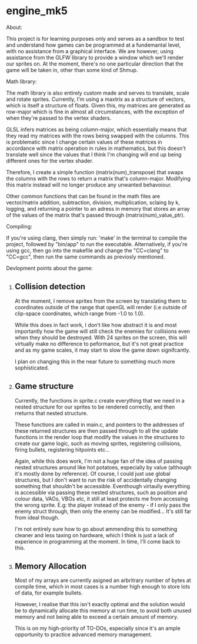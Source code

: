 # engine_mk5

About:

This project is for learning purposes only and serves as a sandbox to test and understand how games can be programmed at a fundemantal level, with no assistance from a graphical interface.
We are however, using assistance from the GLFW library to provide a window which we'll render our sprites on.
At the moment, there's no one particular direction that the game will be taken in, other than some kind of Shmup.

Math library:

The math library is also entirely custom made and serves to translate, scale and rotate sprites. Currently, I'm using a maxtrix as a structure of vectors, which is itself a structure of floats. 
Given this, my matrices are generated as row-major which is fine in almost all circumstances, with the exception of when they're passed to the vertex shaders. 

GLSL infers matrices as being column-major, which essentially means that they read my matrices
with the rows being swapped with the columns. This is problematic since I change certain values of these matrices in accordance with matrix operation in rules in mathematics, but this doesn't translate well since the values that I think I'm changing will end up being different ones for the vertex shader. 

Therefore, I create a simple function (matrix(num)_transpose) that swaps the columns with the rows 
to return a matrix that's column-major. Modifying this matrix instead will no longer produce any 
unwanted behavoiour. 

Other common functions that can be found in the math files are vector/matrix addition, subtraction, division, multiplication, sclaing by k, logging, and returning a pointer to an adress in memory that stores an array of the values of the matrix that's passed through (matrix(num)_value_ptr).  

Compiling:

If you're using clang, then simply run: 'make' in the terminal to compile the project, followed by "bin/app" to run the executable. Alternatively, if you're using gcc, then go into the makefile and change the "CC=clang" to "CC=gcc", then run the same commands as previosly mentioned.


Devlopment points about the game:

1.  Collision detection
    ------------------------------------------------

    At the moment, I remove sprites from the screen by translating them to coordinates outside of the 
    range that openGL will render (i.e outside of clip-space coordinates, which range from -1.0 to 1.0).

    While this does in fact work, I don't like how abstract it is and most importantly how the game
    will still check the enemies for collisions even when they should be destroyed. With 24 sprites on the screen, this will virtually make no difference to peformance, but it's not great practice and as my game scales, it may start to slow the game down signifcantly. 

    I plan on changing this in the near future to something much more sophisticated. 

2.  Game structure
    -----------------------------------------------

    Currently, the functions in sprite.c create everything that we need in a nested structure for our sprites to be rendered correctly, and then rreturns that nested structure.

    These functions are called in main.c, and pointers to the addresses of these returned structures are then passed through to all the update functions in the render loop that modify the values in the structures to create our game logic, such as moving sprites, registering collisions, firing bullets, registering hitpoints etc...

    Again, while this does work, I'm not a huge fan of the idea of passing nested structures around like hot potatoes, especially by value (although it's mostly done by reference). Of course, I could just use global structures, but I don't want to run the risk of accidentally changing something that shouldn't be accessible. Eventhough virtaully everything is accessible via passing these nested structures, such as position and colour data, VAOs, VBOs etc, it still at least protects me from accessing the wrong sprite. E.g: the player instead of the enemy - if I only pass the enemy struct through, then only the enemy can be modified... It's still far from ideal though.

    I'm not entirely sure how to go about ammending this to something cleaner and less taxing on hardware, which I think is just a lack of experience in programming at the moment. In time, I'll come back to this.

3.  Memory Allocation
    ----------------------------------------------------------------

    Most of my arrays are currently asigned an arbritrary number of bytes at compile time, which in most cases is a number high enough to store lots of data, for example bullets. 

    However, I realise that this isn't exactly optimal and the solution would be to dynamically allocate this memory at run time, to avoid both unused memory and not being able to exceed a certain amount of memory. 

    This is on my high-priority of TO-DOs, especially since it's an ample opportunity to practice advanced memory management. 